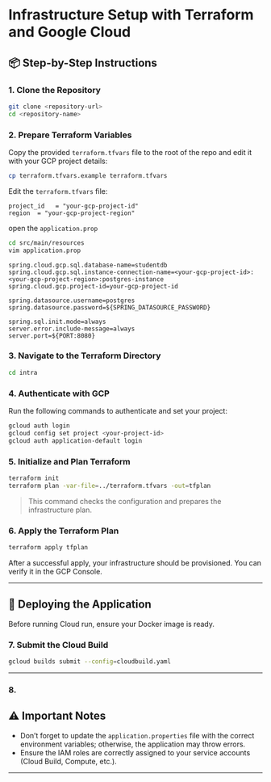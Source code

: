 # Infrastructure Setup with Terraform and Google Cloud

## 📦 Step-by-Step Instructions

### 1. Clone the Repository

```bash
git clone <repository-url>
cd <repository-name>
```

### 2. Prepare Terraform Variables

Copy the provided `terraform.tfvars` file to the root of the repo and edit it with your GCP project details:

```bash
cp terraform.tfvars.example terraform.tfvars
```

Edit the `terraform.tfvars` file:

```hcl
project_id   = "your-gcp-project-id"
region  = "your-gcp-project-region"
```
open the `application.prop`

```bash
cd src/main/resources
vim application.prop
```
```hcl
spring.cloud.gcp.sql.database-name=studentdb
spring.cloud.gcp.sql.instance-connection-name=<your-gcp-project-id>:<your-gcp-project-region>:postgres-instance
spring.cloud.gcp.project-id=your-gcp-project-id

spring.datasource.username=postgres
spring.datasource.password=${SPRING_DATASOURCE_PASSWORD}

spring.sql.init.mode=always
server.error.include-message=always
server.port=${PORT:8080}
```

### 3. Navigate to the Terraform Directory

```bash
cd intra
```

### 4. Authenticate with GCP

Run the following commands to authenticate and set your project:

```bash
gcloud auth login
gcloud config set project <your-project-id>
gcloud auth application-default login
```

### 5. Initialize and Plan Terraform

```bash
terraform init
terraform plan -var-file=../terraform.tfvars -out=tfplan
```

> This command checks the configuration and prepares the infrastructure plan.

### 6. Apply the Terraform Plan

```bash
terraform apply tfplan
```

After a successful apply, your infrastructure should be provisioned. You can verify it in the GCP Console.

---

## 🚀 Deploying the Application

Before running Cloud run, ensure your Docker image is ready.

### 7. Submit the Cloud Build

```bash
gcloud builds submit --config=cloudbuild.yaml
```
---
### 8. 

## ⚠️ Important Notes

- Don’t forget to update the `application.properties` file with the correct environment variables; otherwise, the application may throw errors.
- Ensure the IAM roles are correctly assigned to your service accounts (Cloud Build, Compute, etc.).

---
